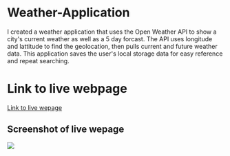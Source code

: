 # Weather-Application
<p>I created a weather application that uses the Open Weather API to show a city's current weather as well as a 5 day forcast. The API uses longitude and lattitude to find the geolocation, then pulls current and future weather data. This application saves the user's local storage data for easy reference and repeat searching. </p>
  <h1> Link to live webpage</h1>
  <a href="" alt=Link to weather application>Link to live wepage</a>
  <br>
  <h2> Screenshot of live wepage</h2>
  
  <img src="https://user-images.githubusercontent.com/105682564/188993509-e316f444-70c3-46bd-90fb-59a53db75c30.png">

